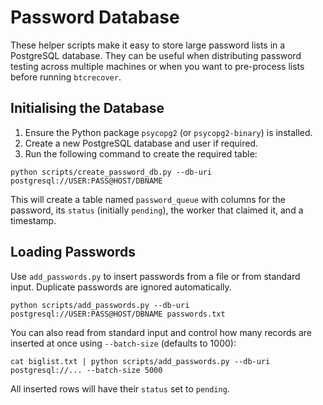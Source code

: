 # Password Database

These helper scripts make it easy to store large password lists in a PostgreSQL
database.  They can be useful when distributing password testing across
multiple machines or when you want to pre-process lists before running
`btcrecover`.

## Initialising the Database

1. Ensure the Python package `psycopg2` (or `psycopg2-binary`) is installed.
2. Create a new PostgreSQL database and user if required.
3. Run the following command to create the required table:

```
python scripts/create_password_db.py --db-uri postgresql://USER:PASS@HOST/DBNAME
```

This will create a table named `password_queue` with columns for the password,
its `status` (initially `pending`), the worker that claimed it, and a timestamp.

## Loading Passwords

Use `add_passwords.py` to insert passwords from a file or from standard input.
Duplicate passwords are ignored automatically.

```
python scripts/add_passwords.py --db-uri postgresql://USER:PASS@HOST/DBNAME passwords.txt
```

You can also read from standard input and control how many records are inserted
at once using `--batch-size` (defaults to 1000):

```
cat biglist.txt | python scripts/add_passwords.py --db-uri postgresql://... --batch-size 5000
```

All inserted rows will have their `status` set to `pending`.

